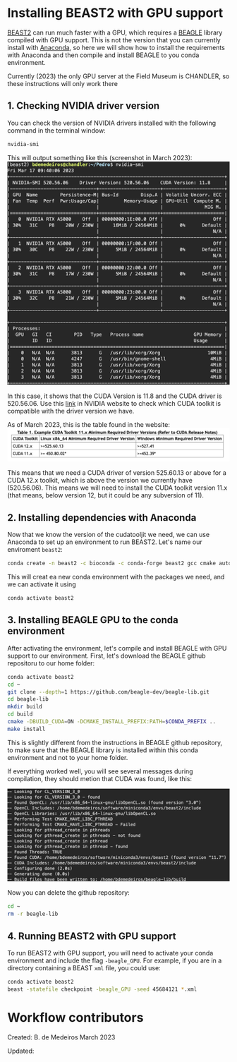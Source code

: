 # Installing BEAST2 with GPU support

[BEAST2](https://www.beast2.org) can run much faster with a GPU, which requires a [BEAGLE](https://github.com/beagle-dev/beagle-lib) library compiled with GPU support. This is not the version that you can currently install with [Anaconda](https://anaconda.org), so here we will show how to install the requirements with Anaconda and then compile and install BEAGLE to you conda environment.

Currently (2023) the only GPU server at the Field Museum is CHANDLER, so these instructions will only work there



## 1. Checking NVIDIA driver version

You can check the version of NVIDIA drivers installed with the following command in the terminal window:

```sh
nvidia-smi
```

This will output something like this (screenshot in March 2023):
![nvidia-smi](images/nvidia-smi.png)

In this case, it shows that the CUDA Version is 11.8 and the CUDA driver is 520.56.06. Use this [link](https://docs.nvidia.com/deploy/cuda-compatibility/#minor-version-compatibility) in NVIDIA website to check which CUDA toolkit is compatible with the driver version we have.

As of March 2023, this is the table found in the website:
![nvidia cuda compatibility table](images/nvidia-cuda-table.png)

This means that we need a CUDA driver of version 525.60.13 or above for a CUDA 12.x toolkit, which is above the version we currently have (520.56.06). This means we will need to install the CUDA toolkit version 11.x (that means, below version 12, but it could be any subversion of 11).



## 2. Installing dependencies with Anaconda

Now that we know the version of the cudatooljit we need, we can use Anaconda to set up an environment to run BEAST2. Let's name our enviroment `beast2`:

```sh
conda create -n beast2 -c bioconda -c conda-forge beast2 gcc cmake autoconf automake libtool subversion pkg-config cudatoolkit-dev=11
```

This will creat ea new conda environment with the packages we need, and we can activate it using
```sh
conda activate beast2
```


## 3. Installing BEAGLE GPU to the conda environment

After activating the environment, let's compile and install BEAGLE with GPU support to our environment. First, let's download the BEAGLE github repositoru to our home folder:

```sh
conda activate beast2
cd ~
git clone --depth=1 https://github.com/beagle-dev/beagle-lib.git
cd beagle-lib
mkdir build
cd build
cmake -DBUILD_CUDA=ON -DCMAKE_INSTALL_PREFIX:PATH=$CONDA_PREFIX ..
make install
```

This is slightly different from the instructions in BEAGLE github repository, to make sure that the BEAGLE library is installed within this conda environment and not to your home folder.

If everything worked well, you will see several messages during compilation, they should metion that CUDA was found, like this:

![beagle compilation](images/beagle-compilation.png)

Now you can delete the github repository:
```sh
cd ~
rm -r beagle-lib
```


## 4. Running BEAST2 with GPU support

To run BEAST2 with GPU support, you will need to activate your conda environment and include the flag `-beagle_GPU`. For example, if you are in a directory containing a BEAST `xml` file, you could use:

```sh
conda activate beast2
beast -statefile checkpoint -beagle_GPU -seed 45684121 *.xml
```


# Workflow contributors
Created: B. de Medeiros March 2023

Updated:
